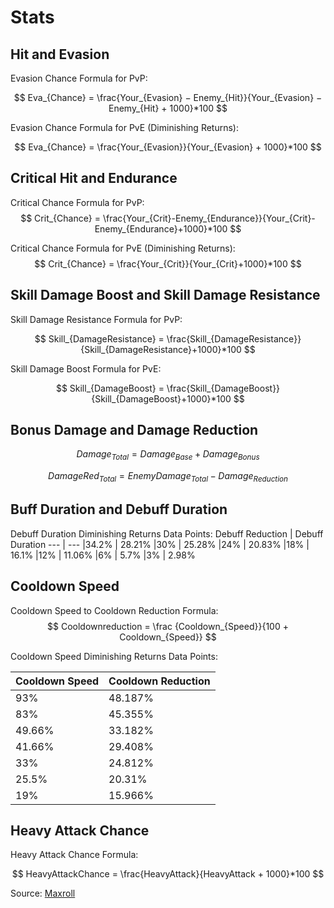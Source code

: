 # Stats

## Hit and Evasion

Evasion Chance Formula for PvP:

$$
Eva_{Chance} = \frac{Your_{Evasion} − Enemy_{Hit}}{Your_{Evasion} − Enemy_{Hit} + 1000}*100
$$

Evasion Chance Formula for PvE (Diminishing Returns):

$$
Eva_{Chance} = \frac{Your_{Evasion}}{Your_{Evasion} + 1000}*100
$$

## Critical Hit and Endurance

Critical Chance Formula for PvP:
$$
Crit_{Chance} = \frac{Your_{Crit}-Enemy_{Endurance}}{Your_{Crit}-Enemy_{Endurance}+1000}*100
$$

Critical Chance Formula for PvE (Diminishing Returns):
$$
Crit_{Chance} = \frac{Your_{Crit}}{Your_{Crit}+1000}*100
$$

## Skill Damage Boost and Skill Damage Resistance

Skill Damage Resistance Formula for PvP:

$$
Skill_{DamageResistance} = \frac{Skill_{DamageResistance}}{Skill_{DamageResistance}+1000}*100
$$

Skill Damage Boost Formula for PvE:

$$
Skill_{DamageBoost} = \frac{Skill_{DamageBoost}}{Skill_{DamageBoost}+1000}*100
$$


## Bonus Damage and Damage Reduction

$$
Damage_{Total} = Damage_{Base} + Damage_{Bonus}
$$

$$
DamageRed_{Total} = EnemyDamage_{Total} - Damage_{Reduction}
$$

## Buff Duration and Debuff Duration
Debuff Duration Diminishing Returns Data Points:
Debuff Reduction | Debuff Duration
--- | ---
|34.2% | 28.21%
|30% | 25.28%
|24% | 20.83%
|18% | 16.1%
|12% | 11.06%
|6% | 5.7%
|3% | 2.98%

## Cooldown Speed

Cooldown Speed to Cooldown Reduction Formula:
$$
Cooldownreduction = \frac {Cooldown_{Speed}}{100 + Cooldown_{Speed}}
$$

Cooldown Speed Diminishing Returns Data Points:

Cooldown Speed | Cooldown Reduction
--- | ---
93% | 48.187%
83% | 45.355%
49.66% | 33.182%
41.66% | 29.408%
33% | 24.812%
25.5% | 20.31%
19% | 15.966%

## Heavy Attack Chance

Heavy Attack Chance Formula:

$$
HeavyAttackChance = \frac{HeavyAttack}{HeavyAttack + 1000}*100
$$

Source: [Maxroll](https://maxroll.gg/throne-and-liberty/resources/in-depth-stats-guide)